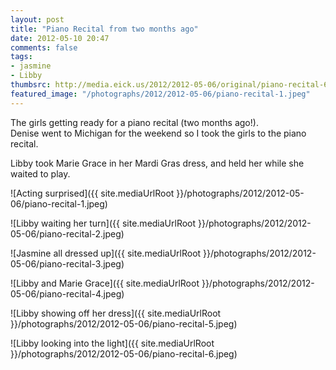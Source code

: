```yaml
---
layout: post
title: "Piano Recital from two months ago"
date: 2012-05-10 20:47
comments: false
tags:
- jasmine
- Libby
thumbsrc: http://media.eick.us/2012/2012-05-06/original/piano-recital-6.jpeg
featured_image: "/photographs/2012/2012-05-06/piano-recital-1.jpeg"
---
```

The girls getting ready for a piano recital (two months ago!).  
  Denise went to Michigan for the weekend so I took the girls to the piano recital.

Libby took Marie Grace in her Mardi Gras dress, and held her while she waited to play.



![Acting surprised]({{ site.mediaUrlRoot }}/photographs/2012/2012-05-06/piano-recital-1.jpeg)




![Libby waiting her turn]({{ site.mediaUrlRoot }}/photographs/2012/2012-05-06/piano-recital-2.jpeg)




![Jasmine all dressed up]({{ site.mediaUrlRoot }}/photographs/2012/2012-05-06/piano-recital-3.jpeg)




![Libby and Marie Grace]({{ site.mediaUrlRoot }}/photographs/2012/2012-05-06/piano-recital-4.jpeg)




![Libby showing off her dress]({{ site.mediaUrlRoot }}/photographs/2012/2012-05-06/piano-recital-5.jpeg)




![Libby looking into the light]({{ site.mediaUrlRoot }}/photographs/2012/2012-05-06/piano-recital-6.jpeg)
